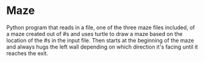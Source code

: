 # Maze

Python program that reads in a file, one of the three maze files included, of a maze created out of #s and uses turtle to draw a maze based on the location of the #s in the input file. Then starts at the beginning of the maze and always hugs the left wall depending on which direction it's facing until it reaches the exit.
